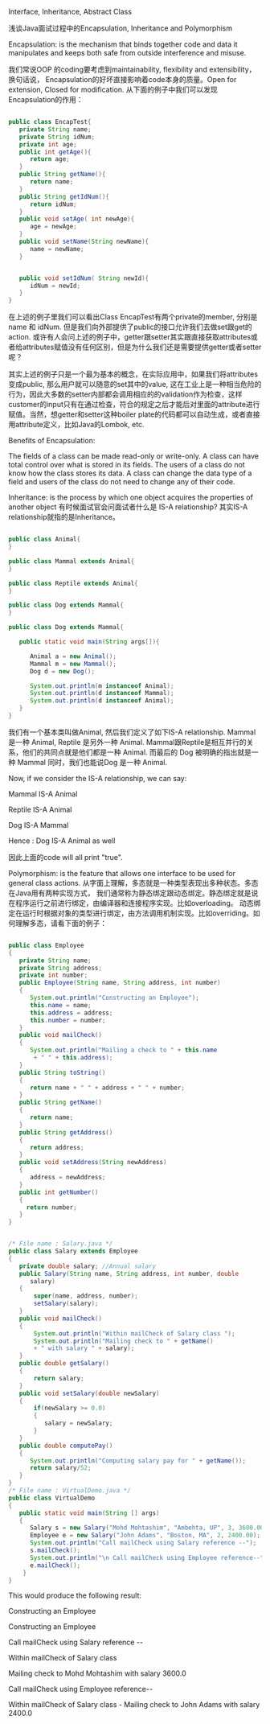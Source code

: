 Interface, Inheritance, Abstract Class


浅谈Java面试过程中的Encapsulation, Inheritance and Polymorphism

Encapsulation: is the mechanism that binds together code and data it manipulates and keeps both safe from outside interference and misuse.

我们常说OOP 的coding要考虑到maintainability, flexibility and extensibility，换句话说， Encapsulation的好坏直接影响着code本身的质量。Open for extension, Closed for modification. 从下面的例子中我们可以发现Encapsulation的作用：

```java

public class EncapTest{
   private String name;
   private String idNum;
   private int age;
   public int getAge(){
      return age;
   }
   public String getName(){
      return name;
   }
   public String getIdNum(){
      return idNum;
   }
   public void setAge( int newAge){
      age = newAge;
   }
   public void setName(String newName){
      name = newName;
   }


   public void setIdNum( String newId){
      idNum = newId;
   }
}

```

在上述的例子里我们可以看出Class EncapTest有两个private的member, 分别是 name 和 idNum. 但是我们向外部提供了public的接口允许我们去做set跟get的action. 或许有人会问上述的例子中，getter跟setter其实跟直接获取attributes或者给attributes赋值没有任何区别，但是为什么我们还是需要提供getter或者setter呢？

其实上述的例子只是一个最为基本的概念，在实际应用中，如果我们将attributes变成public, 那么用户就可以随意的set其中的value, 这在工业上是一种相当危险的行为，因此大多数的setter内部都会调用相应的的validation作为检查，这样customer的input只有在通过检查，符合的规定之后才能后对里面的attribute进行赋值。当然，想getter和setter这种boiler plate的代码都可以自动生成，或者直接用attribute定义，比如Java的Lombok, etc.

Benefits of Encapsulation:

The fields of a class can be made read-only or write-only.
A class can have total control over what is stored in its fields.
The users of a class do not know how the class stores its data. A class can change the data type of a field and users of the class do not need to change any of their code.


Inheritance: is the process by which one object acquires the properties of another object
有时候面试官会问面试者什么是 IS-A relationship? 其实IS-A relationship就指的是Inheritance。

```java

public class Animal{
}

public class Mammal extends Animal{
}

public class Reptile extends Animal{
}

public class Dog extends Mammal{
}

public class Dog extends Mammal{

   public static void main(String args[]){

      Animal a = new Animal();
      Mammal m = new Mammal();
      Dog d = new Dog();

      System.out.println(m instanceof Animal);
      System.out.println(d instanceof Mammal);
      System.out.println(d instanceof Animal);
   }
}

```

我们有一个基本类叫做Animal, 然后我们定义了如下IS-A relationship. Mammal 是一种 Animal, Reptile 是另外一种 Animal. Mammal跟Reptile是相互并行的关系，他们的共同点就是他们都是一种 Animal. 而最后的 Dog 被明确的指出就是一种 Mammal 同时，我们也能说Dog 是一种 Animal.

Now, if we consider the IS-A relationship, we can say:

Mammal IS-A Animal

Reptile IS-A Animal

Dog IS-A Mammal

Hence : Dog IS-A Animal as well 

因此上面的code will all print "true".



Polymorphism: is the feature that allows one interface to be used for general class actions.
从字面上理解，多态就是一种类型表现出多种状态。多态在Java用有两种实现方式， 我们通常称为静态绑定跟动态绑定。静态绑定就是说在程序运行之前进行绑定，由编译器和连接程序实现。比如overloading。 动态绑定在运行时根据对象的类型进行绑定，由方法调用机制实现。比如overriding。如何理解多态，请看下面的例子：

```java

public class Employee
{
   private String name;
   private String address;
   private int number;
   public Employee(String name, String address, int number)
   {
      System.out.println("Constructing an Employee");
      this.name = name;
      this.address = address;
      this.number = number;
   }
   public void mailCheck()
   {
      System.out.println("Mailing a check to " + this.name
       + " " + this.address);
   }
   public String toString()
   {
      return name + " " + address + " " + number;
   }
   public String getName()
   {
      return name;
   }
   public String getAddress()
   {
      return address;
   }
   public void setAddress(String newAddress)
   {
      address = newAddress;
   }
   public int getNumber()
   {
     return number;
   }
}


/* File name : Salary.java */
public class Salary extends Employee
{
   private double salary; //Annual salary
   public Salary(String name, String address, int number, double
      salary)
   {
       super(name, address, number);
       setSalary(salary);
   }
   public void mailCheck()
   {
       System.out.println("Within mailCheck of Salary class ");
       System.out.println("Mailing check to " + getName()
       + " with salary " + salary);
   }
   public double getSalary()
   {
       return salary;
   }
   public void setSalary(double newSalary)
   {
       if(newSalary >= 0.0)
       {
          salary = newSalary;
       }
   }
   public double computePay()
   {
      System.out.println("Computing salary pay for " + getName());
      return salary/52;
   }
}
/* File name : VirtualDemo.java */
public class VirtualDemo
{
   public static void main(String [] args)
   {
      Salary s = new Salary("Mohd Mohtashim", "Ambehta, UP", 3, 3600.00);
      Employee e = new Salary("John Adams", "Boston, MA", 2, 2400.00);
      System.out.println("Call mailCheck using Salary reference --");
      s.mailCheck();
      System.out.println("\n Call mailCheck using Employee reference--");
      e.mailCheck();
    }
}

```

This would produce the following result:

Constructing an Employee

Constructing an Employee

Call mailCheck using Salary reference --

Within mailCheck of Salary class

Mailing check to Mohd Mohtashim with salary 3600.0

Call mailCheck using Employee reference--

Within mailCheck of Salary class - Mailing check to John Adams with salary 2400.0
